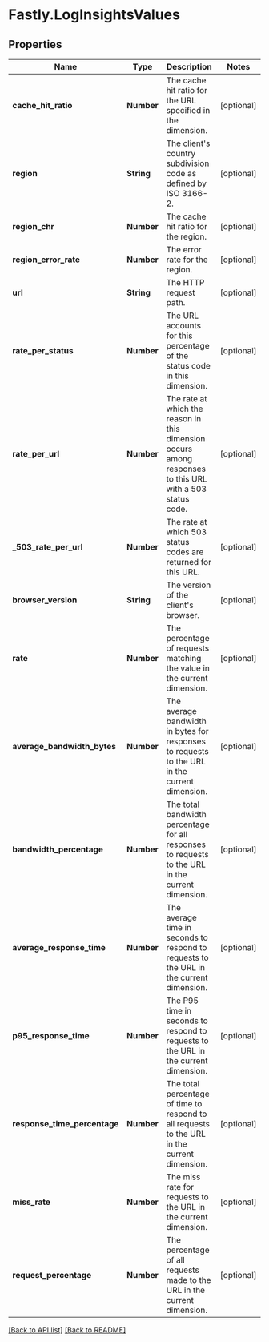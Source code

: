 # Fastly.LogInsightsValues

## Properties

Name | Type | Description | Notes
------------ | ------------- | ------------- | -------------
**cache_hit_ratio** | **Number** | The cache hit ratio for the URL specified in the dimension. | [optional] 
**region** | **String** | The client&#39;s country subdivision code as defined by ISO 3166-2. | [optional] 
**region_chr** | **Number** | The cache hit ratio for the region. | [optional] 
**region_error_rate** | **Number** | The error rate for the region. | [optional] 
**url** | **String** | The HTTP request path. | [optional] 
**rate_per_status** | **Number** | The URL accounts for this percentage of the status code in this dimension. | [optional] 
**rate_per_url** | **Number** | The rate at which the reason in this dimension occurs among responses to this URL with a 503 status code. | [optional] 
**_503_rate_per_url** | **Number** | The rate at which 503 status codes are returned for this URL. | [optional] 
**browser_version** | **String** | The version of the client&#39;s browser. | [optional] 
**rate** | **Number** | The percentage of requests matching the value in the current dimension. | [optional] 
**average_bandwidth_bytes** | **Number** | The average bandwidth in bytes for responses to requests to the URL in the current dimension. | [optional] 
**bandwidth_percentage** | **Number** | The total bandwidth percentage for all responses to requests to the URL in the current dimension. | [optional] 
**average_response_time** | **Number** | The average time in seconds to respond to requests to the URL in the current dimension. | [optional] 
**p95_response_time** | **Number** | The P95 time in seconds to respond to requests to the URL in the current dimension. | [optional] 
**response_time_percentage** | **Number** | The total percentage of time to respond to all requests to the URL in the current dimension. | [optional] 
**miss_rate** | **Number** | The miss rate for requests to the URL in the current dimension. | [optional] 
**request_percentage** | **Number** | The percentage of all requests made to the URL in the current dimension. | [optional] 


[[Back to API list]](../../README.md#endpoints) [[Back to README]](../../README.md)
